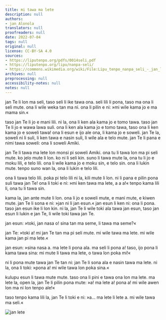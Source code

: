 ```yaml
---
title: mi tawa ma lete
description: null
authors:
- jan Alonola
translators: null
proofreaders: null
date: 2022-07-04
tags: null
original: null
license: CC-BY-SA 4.0
sources:
- https://liputenpo.org/pdfs/0014seli.pdf
- https://liputenpo.org/lipu/nanpa-seli/
- https://commons.wikimedia.org/wiki/File:Lipu_tenpo_nanpa_seli_-_jan_lete.png
archives: null
preprocessing: null
accessibility-notes: null
notes: null
---
```


jan Te li lon ma seli, taso seli li ike tawa ona. seli lili li pona, taso ma ona li seli mute. ona li wile weka tan ma ni. ona li pilin e ni: »mi wile kama jo e ma mama sin.«

taso jan Te li jo e mani lili. ni la, ona li ken ala kama jo e tomo tawa. taso jan Te li jo e wawa lawa suli. ona li ken ala kama jo e tomo tawa, taso ona li ken kama jo e soweli tawa! ona li esun e ijo ale ona, li kama jo e soweli. jan Te la, soweli ni li suli, li ken tawa e nasin suli, li wile ala e telo mute. jan Te li pana e nimi tawa soweli: ona li soweli Amiki.

jan Te li tawa ma lete lon monsi pi soweli Amiki. ona tu li tawa lon ma pi seli mute. ko jelo mute li lon. ko ni li seli kin. suno li tawa mute la, ona tu li jo e moku lili, e telo lili. ona li wile kama jo e moku sin, e telo sin. ona li lukin mute. tenpo suno wan la, ona li lukin e telo lili.

ona li tawa telo lili. poka pi telo lili ni la, kili mute li lon. ni li pana e pilin pona suli tawa jan Te! ona li toki e ni: »mi ken tawa ma lete, a a a!« tenpo kama lili li, ona tu li tawa sin.

kama la, jan ante mute li lon. ona li jo e soweli mute, e mani mute, e kiwen mute. jan Te li sona e ni: »jan ni li jan esun.« jan esun li ken ni: ona li pona. taso jan esun ike li lon kin. ni la, jan Te li wile toki ala tawa jan esun, taso jan esun li lukin e jan Te, li wile toki tawa jan Te.

jan esun: »toki, jan nasa o! sina tan ma seme, li tawa ma seme?«

jan Te: »toki a! mi jan Te tan ma pi seli mute. mi wile tawa ma lete. mi wile kama jan pi ma lete.«

jan esun: »sina nasa a. ma lete li pona ala. ma seli li pona a! taso, ijo pona li kama tawa sina: mi mute li tawa ma lete, o tawa lon poka mi!«

ni li pona mute tawa jan Te tan ni: jan Te li sona ala e nasin tawa ma lete. ni la, ona li toki: »pona a! mi wile tawa lon poka sina.«

kulupu esun li tawa mute mute. taso ona li pini e tawa ona lon ma lete. ma lete la, open la, jan Te li pilin pona mute: »a! ma lete a! pona a! mi wile awen lon ma ni lon tenpo ale!«

taso tenpo kama lili la, jan Te li toki e ni: »a… ma lete li lete a. mi wile tawa ma seli.«

![jan lete](https://upload.wikimedia.org/wikipedia/commons/5/5f/Lipu_tenpo_nanpa_seli_-_jan_lete.png)